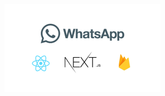 ![image](https://raw.githubusercontent.com/MassiiNechiche/whatsapp2.0-NEXT.js_React_Firebase_Styled-components/main/Banner.png) 

